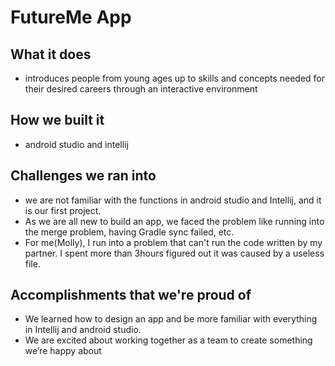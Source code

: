 # FutureMe App

## What it does
* introduces people from young ages up to skills and concepts needed for their desired careers through an interactive environment

## How we built it
* android studio and intellij 

## Challenges we ran into
* we are not familiar with the functions in android studio and Intellij, and it is our first project. 
* As we are all new to build an app, we faced the problem like running into the merge problem, having Gradle sync failed, etc.
* For me(Molly), I run into a problem that can't run the code written by my partner. I spent more than 3hours figured out it was caused by a useless file.

## Accomplishments that we're proud of
* We learned how to design an app and be more familiar with everything in Intellij and android studio.
* We are excited about working together as a team to create something we’re happy about


